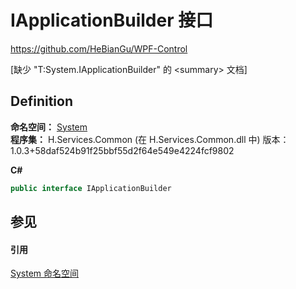 # IApplicationBuilder 接口
https://github.com/HeBianGu/WPF-Control

\[缺少 "T:System.IApplicationBuilder" 的 &lt;summary&gt; 文档\]



## Definition
**命名空间：** <a href="7bae3666-6d20-26f2-6798-b8095e51d913">System</a>  
**程序集：** H.Services.Common (在 H.Services.Common.dll 中) 版本：1.0.3+58daf524b91f25bbf55d2f64e549e4224fcf9802

**C#**
``` C#
public interface IApplicationBuilder
```



## 参见


#### 引用
<a href="7bae3666-6d20-26f2-6798-b8095e51d913">System 命名空间</a>  
